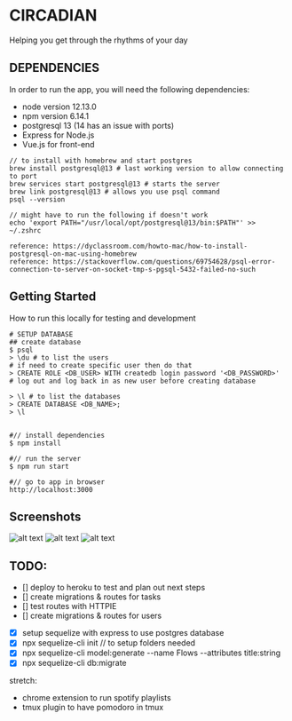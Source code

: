 # CIRCADIAN

Helping you get through the rhythms of your day

## DEPENDENCIES

In order to run the app,
you will need the following dependencies:

* node version 12.13.0
* npm version 6.14.1
* postgresql 13 (14 has an issue with ports)
* Express for Node.js
* Vue.js for front-end

```
// to install with homebrew and start postgres
brew install postgresql@13 # last working version to allow connecting to port
brew services start postgresql@13 # starts the server
brew link postgresql@13 # allows you use psql command
psql --version

// might have to run the following if doesn't work
echo 'export PATH="/usr/local/opt/postgresql@13/bin:$PATH"' >> ~/.zshrc

reference: https://dyclassroom.com/howto-mac/how-to-install-postgresql-on-mac-using-homebrew
reference: https://stackoverflow.com/questions/69754628/psql-error-connection-to-server-on-socket-tmp-s-pgsql-5432-failed-no-such
```


## Getting Started

How to run this locally for testing and development

```
# SETUP DATABASE
## create database
$ psql
> \du # to list the users
# if need to create specific user then do that
> CREATE ROLE <DB_USER> WITH createdb login password '<DB_PASSWORD>'
# log out and log back in as new user before creating database

> \l # to list the databases
> CREATE DATABASE <DB_NAME>;
> \l


#// install dependencies
$ npm install

#// run the server
$ npm run start

#// go to app in browser
http://localhost:3000
```


## Screenshots

![alt text](public/images/screenshots/circadian-timer.png "Timer")
![alt text](public/images/screenshots/circadian-settings-top.png "Settings Top")
![alt text](public/images/screenshots/circadian-settings-bottom.png "Settings Bottom")


## TODO:

* [] deploy to heroku to test and plan out next steps
* [] create migrations & routes for tasks
* [] test routes with HTTPIE
* [] create migrations & routes for users

* [x] setup sequelize with express to use postgres database
* [x] npx sequelize-cli init // to setup folders needed
* [x] npx sequelize-cli model:generate --name Flows --attributes title:string
* [x] npx sequelize-cli db:migrate

stretch:
* chrome extension to run spotify playlists
* tmux plugin to have pomodoro in tmux

